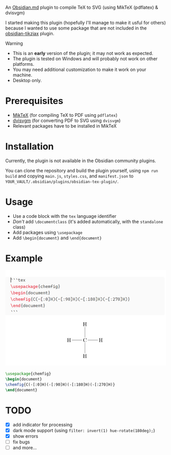 An [Obsidian.md](https://obsidian.md/) plugin to compile TeX to SVG (using MikTeX (pdflatex) & dvisvgm)

I started making this plugin (hopefully I'll manage to make it usful for others) because I wanted to use some package that are not included in the [obsidian-tikzjax](https://github.com/artisticat1/obsidian-tikzjax) plugin.

> [!WARNING]
> - This is an **early** version of the plugin; it may not work as expected. 
> - The plugin is tested on Windows and will probably not work on other platforms.
> - You may need additional customization to make it work on your machine.
> - Desktop only.

# Prerequisites

- [MikTeX](https://miktex.org/download) (for compiling TeX to PDF using `pdflatex`)
- [dvisvgm](https://dvisvgm.de/Downloads/) (for converting PDF to SVG using `dvisvgm`)
- Relevant packages have to be installed in MikTeX

# Installation

Currently, the plugin is not available in the Obsidian community plugins. 

You can clone the repository and build the plugin yourself, using `npm run build` and copying `main.js`, `styles.css`, and `manifest.json` to `YOUR_VAULT/.obsidian/plugins/obsidian-tex-plugin/`.

# Usage

- Use a code block with the `tex` language identifier
- _Don't_ add `\documentclass` (it's added automatically, with the `standalone` class)
- Add packages using `\usepackage`
- Add `\begin{document}` and `\end{document}`

# Example

![screenshot](screenshot.png)

```tex
\usepackage{chemfig}
\begin{document}
\chemfig{C(-[:0]H)(-[:90]H)(-[:180]H)(-[:270]H)}
\end{document}
```

# TODO 

- [x] add indicator for processing
- [x] dark mode support (using `filter: invert(1) hue-rotate(180deg);`)
- [x] show errors
- [ ] fix bugs   
- [ ] and more...
